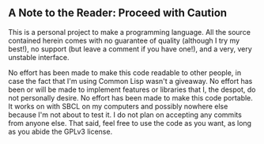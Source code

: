 ## A Note to the Reader: Proceed with Caution

This is a personal project to make a programming language. All the source
contained herein comes with no guarantee of quality (although I try my best!),
no support (but leave a comment if you have one!), and a very, very unstable
interface.

No effort has been made to make this code readable to other people, in case the
fact that I'm using Common Lisp wasn't a giveaway. No effort has been or will be
made to implement features or libraries that I, the despot, do not personally
desire. No effort has been made to make this code portable. It works on with
SBCL on my computers and possibly nowhere else because I'm not about to test it.
I do not plan on accepting any commits from anyone else. That said, feel free to
use the code as you want, as long as you abide the GPLv3 license.
